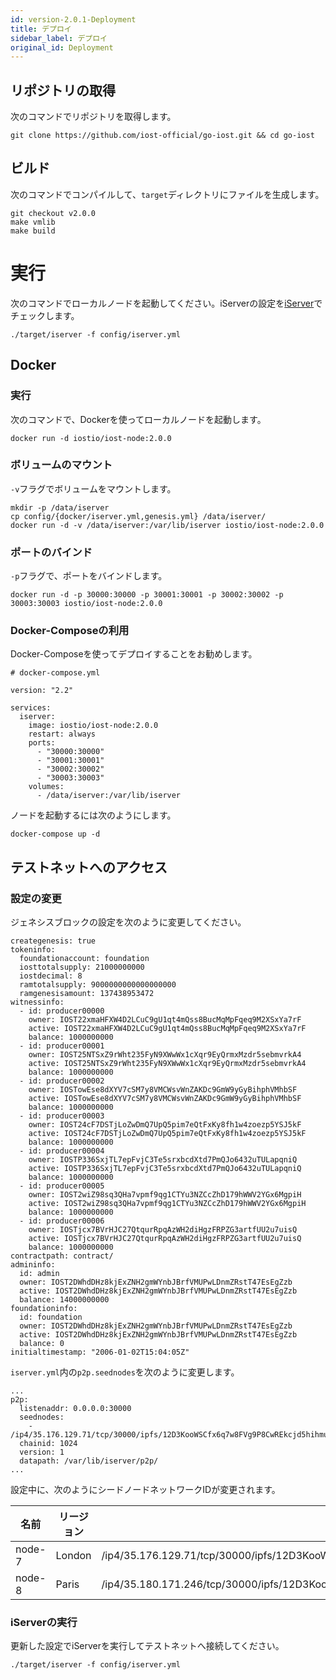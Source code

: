 ```yaml
---
id: version-2.0.1-Deployment
title: デプロイ
sidebar_label: デプロイ
original_id: Deployment
---
```


## リポジトリの取得

次のコマンドでリポジトリを取得します。

```
git clone https://github.com/iost-official/go-iost.git && cd go-iost
```

## ビルド

次のコマンドでコンパイルして、`target`ディレクトリにファイルを生成します。

```
git checkout v2.0.0
make vmlib
make build
```

# 実行

次のコマンドでローカルノードを起動してください。iServerの設定を[iServer](iServer.md)でチェックします。

```
./target/iserver -f config/iserver.yml
```

## Docker

### 実行

次のコマンドで、Dockerを使ってローカルノードを起動します。

```
docker run -d iostio/iost-node:2.0.0
```

### ボリュームのマウント

`-v`フラグでボリュームをマウントします。

```
mkdir -p /data/iserver
cp config/{docker/iserver.yml,genesis.yml} /data/iserver/
docker run -d -v /data/iserver:/var/lib/iserver iostio/iost-node:2.0.0
```

### ポートのバインド

`-p`フラグで、ポートをバインドします。

```
docker run -d -p 30000:30000 -p 30001:30001 -p 30002:30002 -p 30003:30003 iostio/iost-node:2.0.0
```

### Docker-Composeの利用

Docker-Composeを使ってデプロイすることをお勧めします。

```
# docker-compose.yml

version: "2.2"

services:
  iserver:
    image: iostio/iost-node:2.0.0
    restart: always
    ports:
      - "30000:30000"
      - "30001:30001"
      - "30002:30002"
      - "30003:30003"
    volumes:
      - /data/iserver:/var/lib/iserver
```

ノードを起動するには次のようにします。

`docker-compose up -d`

## テストネットへのアクセス

### 設定の変更

ジェネシスブロックの設定を次のように変更してください。

```
creategenesis: true
tokeninfo:
  foundationaccount: foundation
  iosttotalsupply: 21000000000
  iostdecimal: 8
  ramtotalsupply: 9000000000000000000
  ramgenesisamount: 137438953472
witnessinfo:
  - id: producer00000
    owner: IOST22xmaHFXW4D2LCuC9gU1qt4mQss8BucMqMpFqeq9M2XSxYa7rF
    active: IOST22xmaHFXW4D2LCuC9gU1qt4mQss8BucMqMpFqeq9M2XSxYa7rF
    balance: 1000000000
  - id: producer00001
    owner: IOST25NTSxZ9rWht235FyN9XWwWx1cXqr9EyQrmxMzdr5sebmvrkA4
    active: IOST25NTSxZ9rWht235FyN9XWwWx1cXqr9EyQrmxMzdr5sebmvrkA4
    balance: 1000000000
  - id: producer00002
    owner: IOSTowEse8dXYV7cSM7y8VMCWsvWnZAKDc9GmW9yGyBihphVMhbSF
    active: IOSTowEse8dXYV7cSM7y8VMCWsvWnZAKDc9GmW9yGyBihphVMhbSF
    balance: 1000000000
  - id: producer00003
    owner: IOST24cF7DSTjLoZwDmQ7UpQ5pim7eQtFxKy8fh1w4zoezp5YSJ5kF
    active: IOST24cF7DSTjLoZwDmQ7UpQ5pim7eQtFxKy8fh1w4zoezp5YSJ5kF
    balance: 1000000000
  - id: producer00004
    owner: IOSTP336SxjTL7epFvjC3Te5srxbcdXtd7PmQJo6432uTULapqniQ
    active: IOSTP336SxjTL7epFvjC3Te5srxbcdXtd7PmQJo6432uTULapqniQ
    balance: 1000000000
  - id: producer00005
    owner: IOST2wiZ98sq3QHa7vpmf9qg1CTYu3NZCcZhD179hWWV2YGx6MgpiH
    active: IOST2wiZ98sq3QHa7vpmf9qg1CTYu3NZCcZhD179hWWV2YGx6MgpiH
    balance: 1000000000
  - id: producer00006
    owner: IOSTjcx7BVrHJC27QtqurRpqAzWH2diHgzFRPZG3artfUU2u7uisQ
    active: IOSTjcx7BVrHJC27QtqurRpqAzWH2diHgzFRPZG3artfUU2u7uisQ
    balance: 1000000000
contractpath: contract/
admininfo:
  id: admin
  owner: IOST2DWhdDHz8kjExZNH2gmWYnbJBrfVMUPwLDnmZRstT47EsEgZzb
  active: IOST2DWhdDHz8kjExZNH2gmWYnbJBrfVMUPwLDnmZRstT47EsEgZzb
  balance: 14000000000
foundationinfo:
  id: foundation
  owner: IOST2DWhdDHz8kjExZNH2gmWYnbJBrfVMUPwLDnmZRstT47EsEgZzb
  active: IOST2DWhdDHz8kjExZNH2gmWYnbJBrfVMUPwLDnmZRstT47EsEgZzb
  balance: 0
initialtimestamp: "2006-01-02T15:04:05Z"
```

`iserver.yml`内の`p2p.seednodes`を次のように変更します。

```
...
p2p:
  listenaddr: 0.0.0.0:30000
  seednodes:
    - /ip4/35.176.129.71/tcp/30000/ipfs/12D3KooWSCfx6q7w8FVg9P8CwREkcjd5hihmujdQKttuXgAGWh6a
  chainid: 1024
  version: 1
  datapath: /var/lib/iserver/p2p/
...
```

設定中に、次のようにシードノードネットワークIDが変更されます。

| 名前   | リージョン | ネットワークID                                                                          |
| ------ | ------ | --------------------------------------------------------------------------------------- |
| node-7 | London | /ip4/35.176.129.71/tcp/30000/ipfs/12D3KooWSCfx6q7w8FVg9P8CwREkcjd5hihmujdQKttuXgAGWh6a |
| node-8 | Paris  | /ip4/35.180.171.246/tcp/30000/ipfs/12D3KooWMBoNscv9tKUioseQemmrWFmEBPcLatRfWohAdkDQWb9w |

### iServerの実行

更新した設定でiServerを実行してテストネットへ接続してください。

```
./target/iserver -f config/iserver.yml
```
